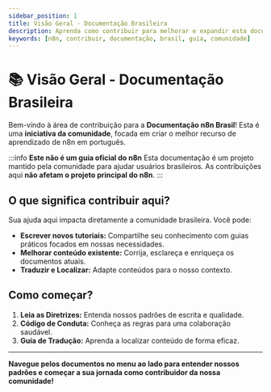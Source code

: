 ```yaml
---
sidebar_position: 1
title: Visão Geral - Documentação Brasileira
description: Aprenda como contribuir para melhorar e expandir esta documentação da comunidade n8n para o Brasil.
keywords: [n8n, contribuir, documentação, brasil, guia, comunidade]
---
```


# 📚 Visão Geral - Documentação Brasileira

Bem-vindo à área de contribuição para a **Documentação n8n Brasil**! Esta é uma **iniciativa da comunidade**, focada em criar o melhor recurso de aprendizado de n8n em português.

:::info **Este não é um guia oficial do n8n**
Esta documentação é um projeto mantido pela comunidade para ajudar usuários brasileiros. As contribuições aqui **não afetam o projeto principal do n8n**.
:::

## O que significa contribuir aqui?

Sua ajuda aqui impacta diretamente a comunidade brasileira. Você pode:

- **Escrever novos tutoriais:** Compartilhe seu conhecimento com guias práticos focados em nossas necessidades.
- **Melhorar conteúdo existente:** Corrija, esclareça e enriqueça os documentos atuais.
- **Traduzir e Localizar:** Adapte conteúdos para o nosso contexto.

## Como começar?

1.  **Leia as Diretrizes:** Entenda nossos padrões de escrita e qualidade.
2.  **Código de Conduta:** Conheça as regras para uma colaboração saudável.
3.  **Guia de Tradução:** Aprenda a localizar conteúdo de forma eficaz.

---

**Navegue pelos documentos no menu ao lado para entender nossos padrões e começar a sua jornada como contribuidor da nossa comunidade!** 